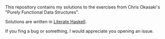 This repository contains my solutions to the exercises from Chris Okasaki's
"Purely Functional Data Structures".

Solutions are written in [Literate Haskell](http://www.haskell.org/haskellwiki/Literate_programming).

If you fing a bug or something, I would appreciate you opening an issue.

